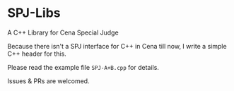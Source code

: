 # SPJ-Libs
A C++ Library for Cena Special Judge

Because there isn't a SPJ interface for C++ in Cena till now, I write a simple C++ header for this.

Please read the example file ``SPJ-A+B.cpp`` for details.

Issues & PRs are welcomed.

